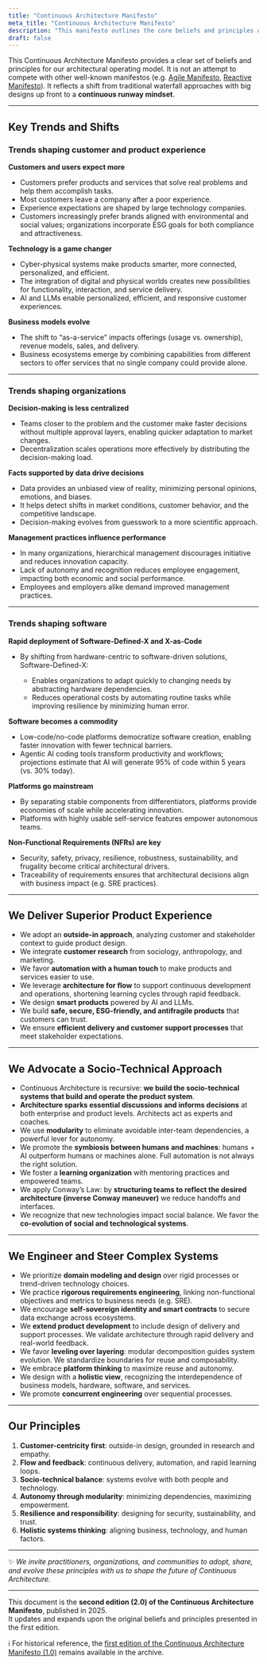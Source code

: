 ```yaml
---
title: "Continuous Architecture Manifesto"
meta_title: "Continuous Architecture Manifesto"
description: "This manifesto outlines the core beliefs and principles of Continuous Architecture — a modern, product-centric approach to architecture aligned with continuous delivery and sustainable evolution."
draft: false
---
```


This Continuous Architecture Manifesto provides a clear set of beliefs and principles for our architectural operating model.
It is not an attempt to compete with other well-known manifestos (e.g. [Agile Manifesto](https://agilemanifesto.org), [Reactive Manifesto](https://www.reactivemanifesto.org)).
It reflects a shift from traditional waterfall approaches with big designs up front to a **continuous runway mindset**.

---

## Key Trends and Shifts

### Trends shaping customer and product experience

**Customers and users expect more**

* Customers prefer products and services that solve real problems and help them accomplish tasks.
* Most customers leave a company after a poor experience.
* Experience expectations are shaped by large technology companies.
* Customers increasingly prefer brands aligned with environmental and social values; organizations incorporate ESG goals for both compliance and attractiveness.

**Technology is a game changer**

* Cyber-physical systems make products smarter, more connected, personalized, and efficient.
* The integration of digital and physical worlds creates new possibilities for functionality, interaction, and service delivery.
* AI and LLMs enable personalized, efficient, and responsive customer experiences.

**Business models evolve**

* The shift to “as-a-service” impacts offerings (usage vs. ownership), revenue models, sales, and delivery.
* Business ecosystems emerge by combining capabilities from different sectors to offer services that no single company could provide alone.

---

### Trends shaping organizations

**Decision-making is less centralized**

* Teams closer to the problem and the customer make faster decisions without multiple approval layers, enabling quicker adaptation to market changes.
* Decentralization scales operations more effectively by distributing the decision-making load.

**Facts supported by data drive decisions**

* Data provides an unbiased view of reality, minimizing personal opinions, emotions, and biases.
* It helps detect shifts in market conditions, customer behavior, and the competitive landscape.
* Decision-making evolves from guesswork to a more scientific approach.

**Management practices influence performance**

* In many organizations, hierarchical management discourages initiative and reduces innovation capacity.
* Lack of autonomy and recognition reduces employee engagement, impacting both economic and social performance.
* Employees and employers alike demand improved management practices.

---

### Trends shaping software

**Rapid deployment of Software-Defined-X and X-as-Code**

* By shifting from hardware-centric to software-driven solutions, Software-Defined-X:

  * Enables organizations to adapt quickly to changing needs by abstracting hardware dependencies.
  * Reduces operational costs by automating routine tasks while improving resilience by minimizing human error.

**Software becomes a commodity**

* Low-code/no-code platforms democratize software creation, enabling faster innovation with fewer technical barriers.
* Agentic AI coding tools transform productivity and workflows; projections estimate that AI will generate 95% of code within 5 years (vs. 30% today).

**Platforms go mainstream**

* By separating stable components from differentiators, platforms provide economies of scale while accelerating innovation.
* Platforms with highly usable self-service features empower autonomous teams.

**Non-Functional Requirements (NFRs) are key**

* Security, safety, privacy, resilience, robustness, sustainability, and frugality become critical architectural drivers.
* Traceability of requirements ensures that architectural decisions align with business impact (e.g. SRE practices).

---

## We Deliver Superior Product Experience

* We adopt an **outside-in approach**, analyzing customer and stakeholder context to guide product design.
* We integrate **customer research** from sociology, anthropology, and marketing.
* We favor **automation with a human touch** to make products and services easier to use.
* We leverage **architecture for flow** to support continuous development and operations, shortening learning cycles through rapid feedback.
* We design **smart products** powered by AI and LLMs.
* We build **safe, secure, ESG-friendly, and antifragile products** that customers can trust.
* We ensure **efficient delivery and customer support processes** that meet stakeholder expectations.

---

## We Advocate a Socio-Technical Approach

* Continuous Architecture is recursive: **we build the socio-technical systems that build and operate the product system**.
* **Architecture sparks essential discussions and informs decisions** at both enterprise and product levels. Architects act as experts and coaches.
* We use **modularity** to eliminate avoidable inter-team dependencies, a powerful lever for autonomy.
* We promote the **symbiosis between humans and machines**: humans + AI outperform humans or machines alone. Full automation is not always the right solution.
* We foster a **learning organization** with mentoring practices and empowered teams.
* We apply Conway’s Law: by **structuring teams to reflect the desired architecture (inverse Conway maneuver)** we reduce handoffs and interfaces.
* We recognize that new technologies impact social balance. We favor the **co-evolution of social and technological systems**.

---

## We Engineer and Steer Complex Systems

* We prioritize **domain modeling and design** over rigid processes or trend-driven technology choices.
* We practice **rigorous requirements engineering**, linking non-functional objectives and metrics to business needs (e.g. SRE).
* We encourage **self-sovereign identity and smart contracts** to secure data exchange across ecosystems.
* We **extend product development** to include design of delivery and support processes. We validate architecture through rapid delivery and real-world feedback.
* We favor **leveling over layering**: modular decomposition guides system evolution. We standardize boundaries for reuse and composability.
* We embrace **platform thinking** to maximize reuse and autonomy.
* We design with a **holistic view**, recognizing the interdependence of business models, hardware, software, and services.
* We promote **concurrent engineering** over sequential processes.

---

## Our Principles

1. **Customer-centricity first**: outside-in design, grounded in research and empathy.
2. **Flow and feedback**: continuous delivery, automation, and rapid learning loops.
3. **Socio-technical balance**: systems evolve with both people and technology.
4. **Autonomy through modularity**: minimizing dependencies, maximizing empowerment.
5. **Resilience and responsibility**: designing for security, sustainability, and trust.
6. **Holistic systems thinking**: aligning business, technology, and human factors.

---

✨ *We invite practitioners, organizations, and communities to adopt, share, and evolve these principles with us to shape the future of Continuous Architecture.*

---

This document is the **second edition (2.0) of the Continuous Architecture Manifesto**, published in 2025.  
It updates and expands upon the original beliefs and principles presented in the first edition.  

ℹ️ For historical reference, the [first edition of the Continuous Architecture Manifesto (1.0)](/blog/manifesto-ed1) remains available in the archive.
